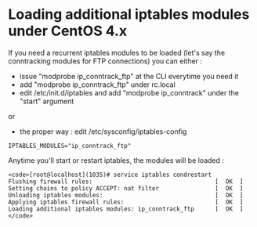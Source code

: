 # Loading additional iptables modules under CentOS 4.x

If you need a recurrent iptables modules to be loaded (let's say the conntracking modules for FTP connections) you can either :
- issue "modprobe ip_conntrack_ftp" at the CLI everytime you need it
- add "modprobe ip_conntrack_ftp" under rc.local
- edit /etc/init.d/iptables and add "modprobe ip_conntrack" under the "start" argument

or

- the proper way : edit /etc/sysconfig/iptables-config

`IPTABLES_MODULES="ip_conntrack_ftp"`

Anytime you'll start or restart iptables, the modules will be loaded :


    
    <code>[root@localhost](1035)# service iptables condrestart
    Flushing firewall rules:                                   [  OK  ]
    Setting chains to policy ACCEPT: nat filter                [  OK  ]
    Unloading iptables modules:                                [  OK  ]
    Applying iptables firewall rules:                          [  OK  ]
    Loading additional iptables modules: ip_conntrack_ftp      [  OK  ]</code>
